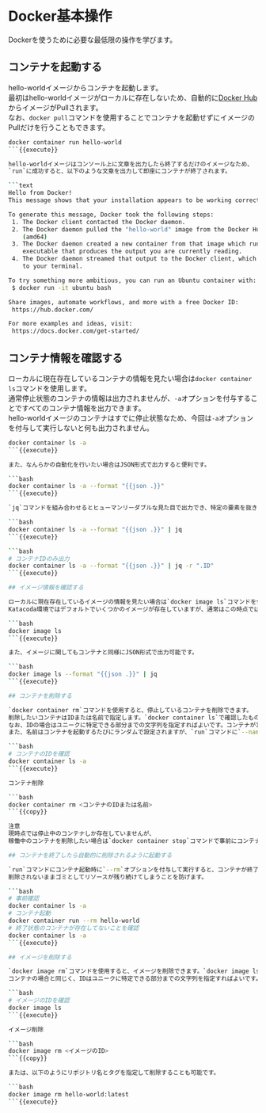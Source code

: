 # Docker基本操作

Dockerを使うために必要な最低限の操作を学びます。

## コンテナを起動する

hello-worldイメージからコンテナを起動します。  
最初はhello-worldイメージがローカルに存在しないため、自動的に[Docker Hub](https://hub.docker.com/search?q=&type=image)からイメージがPullされます。  
なお、`docker pull`コマンドを使用することでコンテナを起動せずにイメージのPullだけを行うこともできます。

```bash
docker container run hello-world
```{{execute}}

hello-worldイメージはコンソール上に文章を出力したら終了するだけのイメージなため、
`run`に成功すると、以下のような文章を出力して即座にコンテナが終了されます。

```text
Hello from Docker!
This message shows that your installation appears to be working correctly.

To generate this message, Docker took the following steps:
 1. The Docker client contacted the Docker daemon.
 2. The Docker daemon pulled the "hello-world" image from the Docker Hub.
    (amd64)
 3. The Docker daemon created a new container from that image which runs the
    executable that produces the output you are currently reading.
 4. The Docker daemon streamed that output to the Docker client, which sent it
    to your terminal.

To try something more ambitious, you can run an Ubuntu container with:
 $ docker run -it ubuntu bash

Share images, automate workflows, and more with a free Docker ID:
 https://hub.docker.com/

For more examples and ideas, visit:
 https://docs.docker.com/get-started/
```

## コンテナ情報を確認する

ローカルに現在存在しているコンテナの情報を見たい場合は`docker container ls`コマンドを使用します。  
通常停止状態のコンテナの情報は出力されませんが、`-a`オプションを付与することですべてのコンテナ情報を出力できます。  
hello-worldイメージのコンテナはすでに停止状態なため、今回は`-a`オプションを付与して実行しないと何も出力されません。

```bash
docker container ls -a
```{{execute}}

また、なんらかの自動化を行いたい場合はJSON形式で出力すると便利です。

```bash
docker container ls -a --format "{{json .}}"
```{{execute}}

`jq`コマンドを組み合わせるとヒューマンリーダブルな見た目で出力でき、特定の要素を抜き出すことも容易になります。

```bash
docker container ls -a --format "{{json .}}" | jq
```{{execute}}

```bash
# コンテナIDのみ出力
docker container ls -a --format "{{json .}}" | jq -r ".ID"
```{{execute}}

## イメージ情報を確認する

ローカルに現在存在しているイメージの情報を見たい場合は`docker image ls`コマンドを使用します。  
Katacoda環境ではデフォルトでいくつかのイメージが存在していますが、通常はこの時点ではhello-worldイメージのみが存在していることを確認できます。

```bash
docker image ls
```{{execute}}

また、イメージに関してもコンテナと同様にJSON形式で出力可能です。

```bash
docker image ls --format "{{json .}}" | jq
```{{execute}}

## コンテナを削除する

`docker container rm`コマンドを使用すると、停止しているコンテナを削除できます。  
削除したいコンテナはIDまたは名前で指定します。`docker container ls`で確認したものを指定してください。  
なお、IDの場合はユニークに特定できる部分までの文字列を指定すればよいです。コンテナが1つだけの場合は1文字でも削除できます。  
また、名前はコンテナを起動するたびにランダムで設定されますが、`run`コマンドに`--name`オプションを付与して実行すると任意の名前で起動することが可能です。

```bash
# コンテナのIDを確認
docker container ls -a
```{{execute}}

コンテナ削除

```bash
docker container rm <コンテナのIDまたは名前>
```{{copy}}

注意  
現時点では停止中のコンテナしか存在していませんが、
稼働中のコンテナを削除したい場合は`docker container stop`コマンドで事前にコンテナを停止するか、`docker image rm`コマンドに`-f`オプションを付与して実行する必要があります。

## コンテナを終了したら自動的に削除されるように起動する

`run`コマンドにコンテナ起動時に`--rm`オプションを付与して実行すると、コンテナが終了したときに自動的に削除されるようになります。  
削除されないままゴミとしてリソースが残り続けてしまうことを防げます。

```bash
# 事前確認
docker container ls -a
# コンテナ起動
docker container run --rm hello-world
# 終了状態のコンテナが存在してないことを確認
docker container ls -a
```{{execute}}

## イメージを削除する

`docker image rm`コマンドを使用すると、イメージを削除できます。`docker image ls`で確認したイメージIDを指定してください。  
コンテナの場合と同じく、IDはユニークに特定できる部分までの文字列を指定すればよいです。

```bash
# イメージのIDを確認
docker image ls
```{{execute}}

イメージ削除

```bash
docker image rm <イメージのID>
```{{copy}}

または、以下のようにリポジトリ名とタグを指定して削除することも可能です。

```bash
docker image rm hello-world:latest
```{{execute}}
